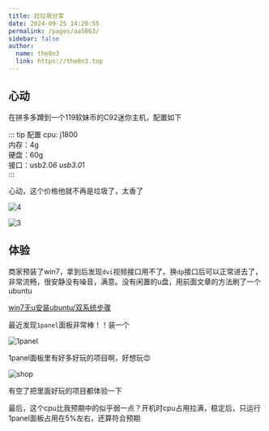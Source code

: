 ```yaml
---
title: 捡垃圾分享
date: 2024-09-25 14:20:55
permalink: /pages/aa5863/
sidebar: false
author: 
  name: the0n3
  link: https://the0n3.top
---
```


## 心动

在拼多多蹲到一个119软妹币的C92迷你主机，配置如下

::: tip 配置
cpu: j1800  
内存：4g  
硬盘：60g  
接口：usb2.0*6 usb3.0*1  
:::

心动，这个价格他就不再是垃圾了，太香了

![4](https://the0n3.top/medias/c92/4.jpg)

![3](https://the0n3.top/medias/c92/3.jpg)

## 体验

商家预装了win7，拿到后发现`dvi`视频接口用不了。换`dp`接口后可以正常进去了，非常流畅，很安静没有噪音，满意。没有闲置的u盘，用前面文章的方法刷了一个ubuntu

[win7无u安装ubuntu/双系统步骤](https://the0n3.top/pages/7d7a3a/)

最近发现`1panel`面板非常棒！！装一个

![1panel](https://the0n3.top/medias/c92/1panel.png)

1panel面板里有好多好玩的项目啊，好想玩😍

![shop](https://the0n3.top/medias/c92/1panel1.png)

有空了把里面好玩的项目都体验一下

最后，这个cpu比我预期中的似乎弱一点？开机时cpu占用拉满，稳定后，只运行1panel面板占用在5%左右，还算符合预期
